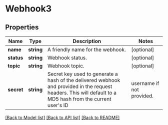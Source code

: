 # Webhook3

## Properties
Name | Type | Description | Notes
------------ | ------------- | ------------- | -------------
**name** | **string** | A friendly name for the webhook. | [optional] 
**status** | **string** | Webhook status. | [optional] 
**topic** | **string** | Webhook topic. | [optional] 
**secret** | **string** | Secret key used to generate a hash of the delivered webhook and provided in the request headers. This will default to a MD5 hash from the current user&#x27;s ID|username if not provided. | [optional] 

[[Back to Model list]](../../README.md#documentation-for-models) [[Back to API list]](../../README.md#documentation-for-api-endpoints) [[Back to README]](../../README.md)

